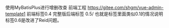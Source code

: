 使用MyBatisPlus进行增删改查
前端工程 https://gitee.com/shgm/vue-admin-template1 前端标签0.4 
完整版后端标签  0.5/  也就是标签里面类似0.1的情况说明
标签0.6是改进了Reid问题。